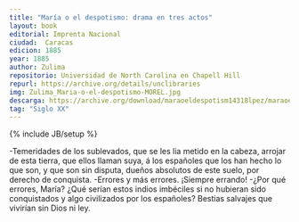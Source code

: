 ```yaml
---
title: "María o el despotismo: drama en tres actos"
layout: book
editorial: Imprenta Nacional
ciudad:  Caracas
edicion: 1885
year: 1885
author: Zulima
repositorio: Universidad de North Carolina en Chapell Hill
repurl: https://archive.org/details/unclibraries
img: Zulima_Maria-o-el-despotismo-MOREL.jpg
descarga: https://archive.org/download/maraoeldespotism14318lpez/maraoeldespotism14318lpez.pdf
tag: "Siglo XX"
---
```

{% include JB/setup %}

-Temeridades de los sublevados, que se les lia metido en la cabeza, arrojar de esta tierra, que ellos llaman suya, á los españoles que los han hecho lo que son, y que son sin disputa, dueños absolutos de este suelo, por derecho de conquista. 
-Errores y más errores. ¡Siempre errando! 
-¿Por qué errores, María? ¿Qué serían estos indios imbéciles si no hubieran sido conquistados y algo civilizados por los españoles? Bestias salvajes que vivirían sin Dios ni ley. 